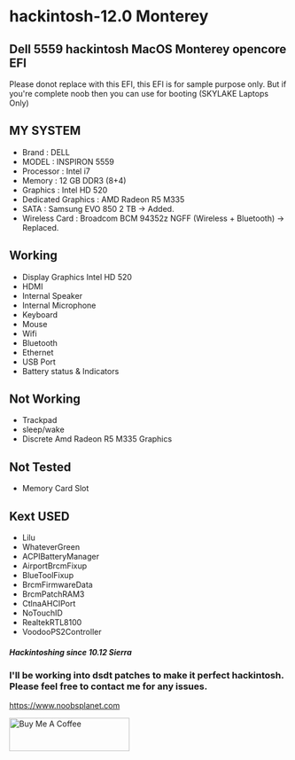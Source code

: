 # hackintosh-12.0 Monterey
## Dell 5559 hackintosh MacOS Monterey opencore EFI

Please donot replace with this EFI, this EFI is for sample purpose only.
But if you're complete noob then you can use for booting (SKYLAKE Laptops Only)

## MY SYSTEM
* Brand : DELL
* MODEL : INSPIRON 5559
* Processor : Intel i7
* Memory : 12 GB DDR3 (8+4)
* Graphics : Intel HD 520
* Dedicated Graphics : AMD Radeon R5 M335
* SATA : Samsung EVO 850 2 TB -> Added.
* Wireless Card : Broadcom BCM 94352z NGFF (Wireless + Bluetooth) -> Replaced.

## Working
- Display Graphics Intel HD 520
- HDMI
- Internal Speaker
- Internal Microphone
- Keyboard
- Mouse
- Wifi
- Bluetooth
- Ethernet
- USB Port
- Battery status & Indicators

## Not Working
- Trackpad
- sleep/wake
- Discrete Amd Radeon R5 M335 Graphics

## Not Tested
- Memory Card Slot


## Kext USED 
- Lilu
- WhateverGreen
- ACPIBatteryManager
- AirportBrcmFixup
- BlueToolFixup
- BrcmFirmwareData
- BrcmPatchRAM3
- CtlnaAHCIPort
- NoTouchID
- RealtekRTL8100
- VoodooPS2Controller


##### Hackintoshing since 10.12 Sierra
### I'll be working into dsdt patches to make it perfect hackintosh. Please feel free to contact me for any issues. 
https://www.noobsplanet.com


<a href="https://www.buymeacoffee.com/applelappala" target="_blank"><img src="https://cdn.buymeacoffee.com/buttons/v2/default-violet.png" alt="Buy Me A Coffee" style="height: 60px !important;width: 217px !important;" ></a>

